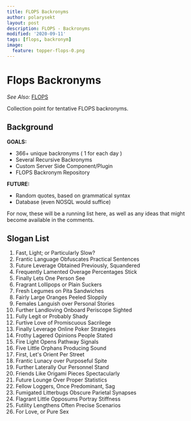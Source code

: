 ```yaml
---
title: FLOPS Backronyms
author: polarysekt
layout: post
description: FLOPS - Backronyms
modified: '2020-09-11'
tags: [flops, backronym]
image:
  feature: topper-flops-0.png
---
```


# Flops Backronyms

*See Also:* [FLOPS](/blog/FLOPS)

Collection point for tentative FLOPS backronyms.

## Background

**GOALS:**

* 366+ unique backronyms ( 1 for each day )
* Several Recursive Backronyms
* Custom Server Side Component/Plugin
* FLOPS Backronym Repository

**FUTURE:**

* Random quotes, based on grammatical syntax
* Database (even NOSQL would suffice)

For now, these will be a running list here, as well as any ideas that might become available in the comments.

## Slogan List

1. Fast, Light; or Particularly Slow?
1. Frantic Language Obfuscates Practical Sentences
1. Future Leverage Obtained Previously, Squandered
1. Frequently Lamented Overage Percentages Stick
1. Finally Lets One Person See
1. Fragrant Lollipops or Plain Suckers
1. Fresh Legumes on Pita Sandwiches
1. Fairly Large Oranges Peeled Sloppily
1. Females Languish over Personal Stories
1. Further Landloving Onboard Periscope Sighted
1. Fully Legit or Probably Shady
1. Furtive Love of Promiscuous Sacrilege
1. Finally Leverage Online Poker Strategies
1. Frothy Lagered Opinions People Stated
1. Fire Light Opens Pathway Signals
1. Five Little Orphans Producing Sound
1. First, Let's Orient Per Street
1. Frantic Lunacy over Purposeful Spite
1. Further Laterally Our Personnel Stand
1. Friends Like Origami Pieces Spectacularly
1. Future Lounge Over Proper Statistics
1. Fellow Loggers, Once Predominant, Sag
1. Fumigated Litterbugs Obscure Parietal Synapses
1. Flagrant Little Opposums Portray Stiffness
1. Futility Lengthens Often Precise Scenarios
1. For Love, or Pure Sex
